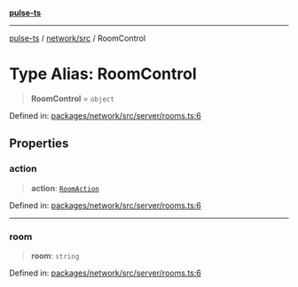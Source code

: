 [**pulse-ts**](../../../README.md)

***

[pulse-ts](../../../README.md) / [network/src](../README.md) / RoomControl

# Type Alias: RoomControl

> **RoomControl** = `object`

Defined in: [packages/network/src/server/rooms.ts:6](https://github.com/jlehett/pulse-ts/blob/d786433c7cb88fe7c30a7029f46dff58815931cc/packages/network/src/server/rooms.ts#L6)

## Properties

### action

> **action**: [`RoomAction`](RoomAction.md)

Defined in: [packages/network/src/server/rooms.ts:6](https://github.com/jlehett/pulse-ts/blob/d786433c7cb88fe7c30a7029f46dff58815931cc/packages/network/src/server/rooms.ts#L6)

***

### room

> **room**: `string`

Defined in: [packages/network/src/server/rooms.ts:6](https://github.com/jlehett/pulse-ts/blob/d786433c7cb88fe7c30a7029f46dff58815931cc/packages/network/src/server/rooms.ts#L6)
